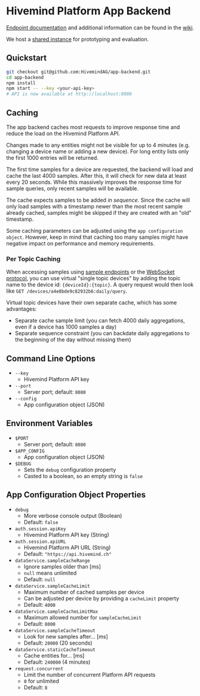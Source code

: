 # Hivemind Platform App Backend

[Endpoint documentation](https://github.com/HivemindAG/app-backend/wiki/Endpoints) and additional information can be found in the [wiki](https://github.com/HivemindAG/app-backend/wiki).

We host a [shared instance](https://github.com/HivemindAG/app-backend/wiki/Shared-Instance) for prototyping and evaluation.

## Quickstart


```bash
git checkout git@github.com:HivemindAG/app-backend.git
cd app-backend
npm install
npm start -- --key <your-api-key>
# API is now available at http://localhost:8080
```

## Caching

The app backend caches most requests to improve response time and reduce the load on the Hivemind Platform API.

Changes made to any entities might not be visible for up to 4 minutes (e.g. changing a device name or adding a new device). For long entity lists only the first 1000 entries will be returned.

The first time samples for a device are requested, the backend will load and cache the last 4000 samples. After this, it will check for new data at least every 20 seconds. While this massively improves the response time for sample queries, only recent samples will be available.

The cache expects samples to be added *in sequence*. Since the cache will only load samples with a timestamp newer than the most recent sample already cached, samples might be skipped if they are created with an "old" timestamp.

Some caching parameters can be adjusted using the `app configuration object`. However, keep in mind that caching too many samples might have negative impact on performance and memory requirements.

### Per Topic Caching

When accessing samples using [sample endpoints](https://github.com/HivemindAG/app-backend/wiki/Endpoints#sample-endpoints) or the [WebSocket protocol](https://github.com/HivemindAG/app-backend/wiki/WebSocket-Protocol), you can use virtual "single topic devices" by adding the topic name to the device id: `{deviceId}:{topic}`. A query request would then look like `GET /devices/a4e8bde9c82932b6:daily/query`.

Virtual topic devices have their own separate cache, which has some advantages:

* Separate cache sample limit (you can fetch 4000 daily aggregations, even if a device has 1000 samples a day)
* Separate sequence constraint (you can backdate daily aggregations to the beginning of the day without missing them)  

## Command Line Options

* `--key`
  * Hivemind Platform API key
* `--port`
  * Server port; default: `8080`
* `--config`
  * App configuration object (JSON)

## Environment Variables

* `$PORT`
  * Server port; default: `8080`
* `$APP_CONFIG`
  * App configuration object (JSON)
* `$DEBUG`
  * Sets the `debug` configuration property
  * Casted to a boolean, so an empty string is `false`

## App Configuration Object Properties

* `debug`
  * More verbose console output (Boolean)
  * Default: `false`
* `auth.session.apiKey`
  * Hivemind Platform API key (String)
* `auth.session.apiURL`
  * Hivemind Platform API URL (String)
  * Default: `"https://api.hivemind.ch"`
* `dataService.sampleCacheRange`
  * Ignore samples older than [ms]
  * `null` means unlimited
  * Default: `null`
* `dataService.sampleCacheLimit`
  * Maximum number of cached samples per device
  * Can be adjusted per device by providing a `cacheLimit` property
  * Default: `4000`
* `dataService.sampleCacheLimitMax`
  * Maximum allowed number for `sampleCacheLimit`
  * Default: `8000`
* `dataService.sampleCacheTimeout`
  * Look for new samples after… [ms]
  * Default: `20000` (20 seconds)
* `dataService.staticCacheTimeout`
  * Cache entities for… [ms]
  * Default: `240000` (4 minutes)
* `request.concurrent`
  * Limit the number of concurrent Platform API requests
  * `0` for unlimited
  * Default: `8`
